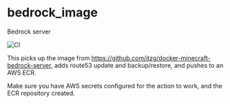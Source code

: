# bedrock_image
Bedrock server

![CI](https://github.com/serverless-minecraft/bedrock_image/workflows/CI/badge.svg)

This picks up the image from https://github.com/itzg/docker-minecraft-bedrock-server, adds route53 update and backup/restore, and pushes to an AWS ECR.

Make sure you have AWS secrets configured for the action to work, and the ECR repository created.
